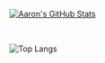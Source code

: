 [![Aaron's GitHub Stats](https://github-readme-stats-wheat-omega-52.vercel.app/api?username=aaronbiscotti&show_icons=true&include_orgs=true&count_private=true&cache_seconds=0)](https://github.com/aaronbiscotti)

<br/>

![Top Langs](https://github-readme-stats-wheat-omega-52.vercel.app/api/top-langs/?username=aaronbiscotti&include_orgs=true&show_icons=true&count_private=true&cache_seconds=0)

<br><br>

